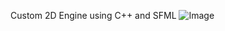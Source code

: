 Custom 2D Engine using C++ and SFML
![Image](https://github.com/user-attachments/assets/2e9865c1-7108-4c61-90c7-68289d79c0a0)
